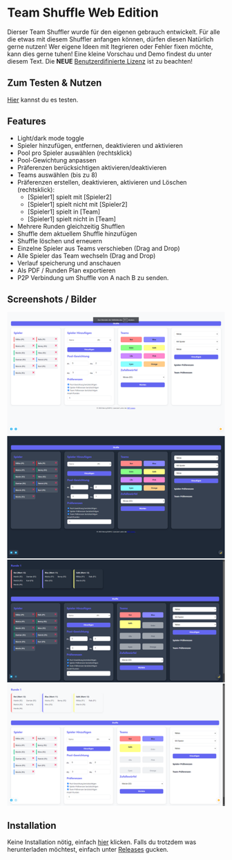 

# Team Shuffle Web Edition

Dierser Team Shuffler wurde für den eigenen gebrauch entwickelt. Für alle die etwas mit diesem Shuffler anfangen können, dürfen diesen Natürlich gerne nutzen! Wer eigene Ideen mit Itegrieren oder Fehler fixen möchte, kann dies gerne tuhen! Eine kleine Vorschau und Demo findest du unter diesem Text. Die **NEUE** [Benutzerdifinierte Lizenz](/LICENSE.md) ist zu beachten!

## Zum Testen & Nutzen

[Hier](https://benny354912.github.io/Team-Shuffle-Web-Edition/webversion.html) kannst du es testen.

## Features

- Light/dark mode toggle
- Spieler hinzufügen, entfernen, deaktivieren und aktivieren
- Pool pro Spieler auswählen (rechtsklick)
- Pool-Gewichtung anpassen
- Präferenzen berücksichtigen aktivieren/deaktivieren
- Teams auswählen (bis zu 8)
- Präferenzen erstellen, deaktivieren, aktivieren und Löschen (rechtsklick):
    - [Spieler1] spielt mit [Spieler2]
    - [Spieler1] spielt nicht mit [Spieler2]
    - [Spieler1] spielt in [Team]
    - [Spieler1] spielt nicht in [Team]
- Mehrere Runden gleichzeitig Shufflen
- Shuffle dem aktuellem Shuffle hinzufügen
- Shuffle löschen und erneuern
- Einzelne Spieler aus Teams verschieben (Drag and Drop)
- Alle Spieler das Team wechseln (Drag and Drop)
- Verlauf speicherung und anschauen
- Als PDF / Runden Plan exportieren
- P2P Verbindung um Shuffle von A nach B zu senden.

## Screenshots / Bilder

![App Screenshot](/images/1.png)
![App Screenshot](/images/2.png)
![App Screenshot](/images/3.png)
![App Screenshot](/images/4.png)

## Installation

Keine Installation nötig, einfach [hier](https://benny354912.github.io/Team-Shuffle-Web-Edition/webversion.html) klicken.
Falls du trotzdem was herunterladen möchtest, einfach unter [Releases](https://github.com/Benny354912/Team-Shuffle-Web-Edition/releases) gucken.
